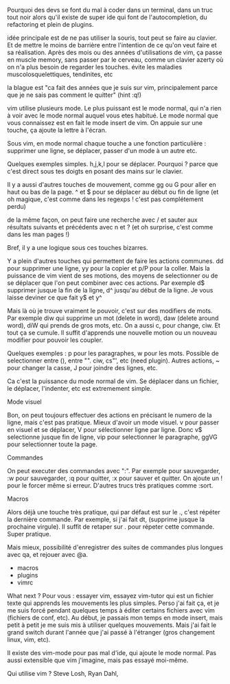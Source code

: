 Pourquoi des devs se font du mal à coder dans un terminal, dans un truc tout
noir alors qu'il existe de super ide qui font de l'autocompletion, du
refactoring et plein de plugins.

idée principale est de ne pas utiliser la souris, tout peut se faire au
clavier. Et de mettre le moins de barrière entre l'intention de ce qu'on veut
faire et sa réalisation. Après des mois ou des années d'utilisations de vim, ça
passe en muscle memory, sans passer par le cerveau, comme un clavier azerty où
on n'a plus besoin de regarder les touches. évite les maladies
muscolosquelettiques, tendinites, etc

la blague est "ca fait des années que je suis sur vim, principalement parce que
je ne sais pas comment le quitter" (hint :q!)

vim utilise plusieurs mode. Le plus puissant est le mode normal, qui n'a rien
à voir avec le mode normal auquel vous etes habitué. Le mode normal que vous
connaissez est en fait le mode insert de vim. On appuie sur une touche, ça
ajoute la lettre à l'écran.

Sous vim, en mode normal chaque touche a une fonction particulière : supprimer
une ligne, se déplacer, passer d'un mode à un autre etc.

Quelques exemples simples. h,j,k,l pour se déplacer. Pourquoi ? parce que c'est
direct sous tes doigts en posant des mains sur le clavier.

Il y a aussi d'autres touches de mouvement, comme gg ou G pour aller en haut ou
bas de la page. ^ et $ pour se déplacer au début ou fin de ligne (et oh
magique, c'est comme dans les regexps ! c'est pas complétement perdu)

de la même façon, on peut faire une recherche avec / et sauter aux résultats
suivants et précédents avec n et ? (et oh surprise, c'est comme dans les man
pages !)

Bref, il y a une logique sous ces touches bizarres.

Y a plein d'autres touches qui permettent de faire les actions communes. dd
pour supprimer une ligne, yy pour la copier et p/P pour la coller. Mais la
puissance de vim vient de ses motions, des moyens de selectionner ou de se
déplacer que l'on peut combiner avec ces actions.
Par exemple d$ supprimer jusque la fin de la ligne, d^ jusqu'au début de la
ligne. Je vous laisse deviner ce que fait y$ et y^

Mais là où je trouve vraiment le pouvoir, c'est sur des modifiers de mots. Par
exemple diw qui supprime un mot (delete in word), daw (delete around word), diW
qui prends de gros mots, etc. On a aussi c, pour change, ciw. Et tout ça se
cumule. Il suffit d'apprends une nouvelle motion ou un nouveau modifier pour
pouvoir les coupler.

Quelques exemples : p pour les paragraphes, w pour les mots. Possible de
selectionner entre (), entre "". ciw, cs"', etc (need plugin).
Autres actions, ~ pour changer la casse, J pour joindre des lignes, etc.

Ca c'est la puissance du mode normal de vim. Se déplacer dans un fichier, le
déplacer, l'indenter, etc est extremement simple.


Mode visuel

Bon, on peut toujours effectuer des actions en précisant le numero de la ligne,
mais c'est pas pratique. Mieux d'avoir un mode visuel. v pour passer en visuel
et se déplacer, V pour sélectionner ligne par ligne. Donc v$ selectionne jusque
fin de ligne, vip pour selectionner le paragraphe, ggVG pour selectionner toute
la page.

Commandes

On peut executer des commandes avec ":". Par exemple pour sauvegarder, :w pour
sauvegarder, :q pour quitter, :x pour sauver et quitter. On ajoute un ! pour le
forcer même si erreur. D'autres trucs très pratiques comme :sort.

Macros

Alors déjà une touche très pratique, qui par défaut est sur le ., c'est répéter
la dernière commande. Par exemple, si j'ai fait dt, (supprime jusque la
prochaine virgule). Il suffit de retaper sur . pour répeter cette commande.
Super pratique.

Mais mieux, possibilité d'enregistrer des suites de commandes plus longues avec
qa, et rejouer avec @a.





- macros
- plugins
- vimrc



What next ?
Pour vous : essayer vim, essayez vim-tutor qui est un fichier texte qui
apprends les mouvements les plus simples. Perso j'ai fait ça, et je me suis
forcé pendant quelques temps à éditer certains fichiers avec vim (fichiers de
conf, etc). Au début, je passais mon temps en mode insert, mais petit à petit
je me suis mis à utiliser quelques mouvements. Mais j'ai fait le grand switch
durant l'année que j'ai passé à l'étranger (gros changement linux, vim, etc).

Il existe des vim-mode pour pas mal d'ide, qui ajoute le mode normal. Pas aussi
extensible que vim j'imagine, mais pas essayé moi-même.


Qui utilise vim ?
Steve Losh, Ryan Dahl, 

